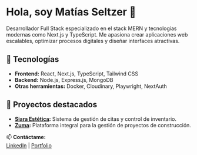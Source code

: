 # Hola, soy Matías Seltzer 👋

Desarrollador Full Stack especializado en el stack MERN y tecnologías modernas como Next.js y TypeScript. Me apasiona crear aplicaciones web escalables, optimizar procesos digitales y diseñar interfaces atractivas.

## 🚀 Tecnologías
- **Frontend:** React, Next.js, TypeScript, Tailwind CSS
- **Backend:** Node.js, Express.js, MongoDB
- **Otras herramientas:** Docker, Cloudinary, Playwright, NextAuth

## 🌟 Proyectos destacados
- **[Siara Estética](https://github.com/MattSeltz/siara-estetica):** Sistema de gestión de citas y control de inventario.
- **[Zuma](https://github.com/MattSeltz/zuma):** Plataforma integral para la gestión de proyectos de construcción.

📫 **Contáctame:**  
[LinkedIn](https://www.linkedin.com/in/matías-seltzer) | [Portfolio](https://matias-seltzer.netlify.app/)
